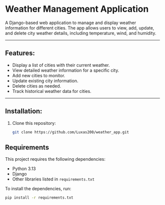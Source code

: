 # Weather Management Application

A Django-based web application to manage and display weather information for different cities. The app allows users to view, add, update, and delete city weather details, including temperature, wind, and humidity.

---

## Features:
- Display a list of cities with their current weather.
- View detailed weather information for a specific city.
- Add new cities to monitor.
- Update existing city information.
- Delete cities as needed.
- Track historical weather data for cities.

---

## Installation:
1. Clone this repository:
   ```bash
   git clone https://github.com/Luxas200/weather_app.git

## Requirements
This project requires the following dependencies:

- Python 3.13
- Django
- Other libraries listed in `requirements.txt`

To install the dependencies, run:
```bash
pip install -r requirements.txt

